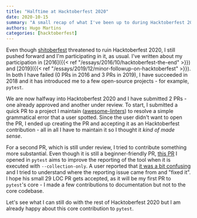 ```yaml
---
title: "Halftime at Hacktoberfest 2020"
date: 2020-10-15
summary: "A small recap of what I've been up to during Hacktoberfest 2020 so far." 
authors: Hugo Martins
categories: [hacktoberfest]
---
```


Even though [shitoberfest](https://twitter.com/shitoberfest) threatened to ruin Hacktoberfest 2020, I still pushed forward and I'm participating in it, as usual. I've written about my participation in [2016]({{< ref "/essays/2016/10/hacktoberfest-the-end" >}}) and [2019]({{< ref "/essays/2019/12/minor-followup-on-hacktoberfest" >}}). In both I have failed (0 PRs in 2016 and 3 PRs in 2019), I have succeeded in 2018 and it has introduced me to a few open-source projects - for example, `pytest`.

We are now halfway into Hacktoberfest 2020 and I have submitted 2 PRs - one already approved and another under review. To start, I submitted a quick PR to a project I maintain ([awesome-linters](https://awesome-linters.hugomartins.io/)) to resolve a simple grammatical error that a user spotted. Since the user didn't want to open the PR, I ended up creating the PR and accepting it as an Hacktoberfest contribution - all in all I have to maintain it so I thought it _kind of made sense_.

For a second PR, which is still under review, I tried to contribute something more substantial. Even though it is still a beginner-friendly PR, [this PR](https://github.com/pytest-dev/pytest/pull/7875) I opened in `pytest` aims to improve the reporting of the tool when it is executed with `--collection-only`. A user reported that [it was a bit confusing](https://github.com/pytest-dev/pytest/issues/7701) and I tried to understand where the reporting issue came from and "fixed it". I hope his small 29 LOC PR gets accepted, as it will be my first PR to `pytest`'s core - I made a few contributions to documentation but not to the core codebase.

Let's see what I can still do with the rest of Hacktoberfest 2020 but I am already happy about this core contribution to `pytest`. 
